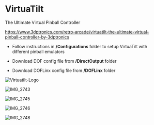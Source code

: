 # VirtuaTilt
The Ultimate Virtual Pinball Controller

https://www.3dptronics.com/retro-arcade/virtuatilt-the-ultimate-virtual-pinball-controller-by-3dptronics

- Follow instructions in **/Configurations** folder to setup VirtuaTilt with different pinball emulators

- Download DOF config file from **/DirectOutput** folder

- Download DOFLinx config file from **/DOFLinx** folder

![Virtuatilt-Logo](https://github.com/user-attachments/assets/008eb069-ae15-4c05-82a2-afc0d46a5155)


![IMG_2743](https://github.com/user-attachments/assets/484b0356-e5ae-44af-a4c1-fae0f2190d20)


![IMG_2745](https://github.com/user-attachments/assets/50fc271e-76d6-411f-baeb-eda057e05e55)


![IMG_2746](https://github.com/user-attachments/assets/45d21760-7bfc-4c8a-b96e-d5a9840cdbb7)


![IMG_2748](https://github.com/user-attachments/assets/2f9ffa84-7a34-46ba-9cd6-81d01bb7d1e9)

